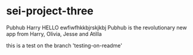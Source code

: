 # sei-project-three

Pubhub Harry HELLO ewfiwfhkkbjrskjkbj Pubhub is the revolutionary new app from Harry, Olivia, Jesse and Atilla

this is a test on the branch 'testing-on-readme'
